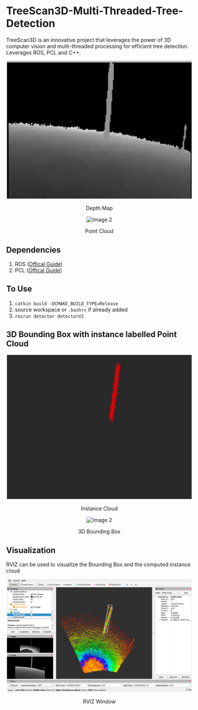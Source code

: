# TreeScan3D-Multi-Threaded-Tree-Detection
TreeScan3D is an innovative project that leverages the power of 3D computer vision and multi-threaded processing for efficient tree detection. Leverages ROS, PCL and C++.

<div align="center">
    <img src="assets/DepthMap.gif" alt="Image 1" width="500"/>
    <p>Depth Map</p>
</div>
<div align="center">
    <img src="assets/PointCloud.gif" alt="Image 2" width=500"/>
    <p>Point Cloud</p>
</div>

## Dependencies
1) ROS ([Offical Guide](http://wiki.ros.org/noetic/Installation/Ubuntu))
2) PCL ([Offical Guide](https://pointclouds.org/downloads/))

## To Use
1) `catkin build -DCMAKE_BUILD_TYPE=Release`
2) source workspace or `.bashrc` if already added
3) `rosrun detector detectorV2`

## 3D Bounding Box with instance labelled Point Cloud
<div align="center">
    <img src="assets/InstanceCloud.gif" alt="Image 1" width="500"/>
    <p>Instance Cloud</p>
</div>
<div align="center">
    <img src="assets/3DBoundingBox.gif" alt="Image 2" width=500"/>
    <p>3D Bounding Box</p>
</div>

## Visualization
RVIZ can be used to visualize the Bounding Box and the computed instance cloud
<div align="center">
    <img src="assets/RVIZ.png" alt="RVIZ" width="500"/>
    <p>RVIZ Window</p>
</div>


